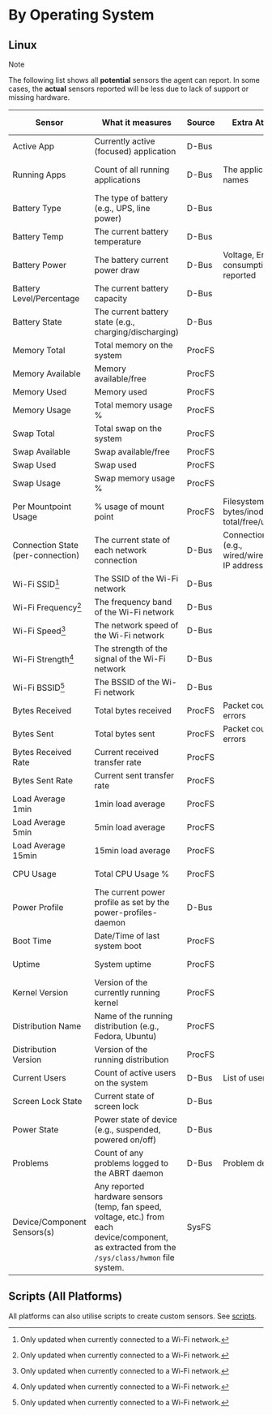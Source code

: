 <!--
 Copyright (c) 2024 Joshua Rich <joshua.rich@gmail.com>

 This software is released under the MIT License.
 https://opensource.org/licenses/MIT
-->

# By Operating System

## Linux

> [!NOTE]
> The following list shows all **potential** sensors the agent can
> report. In some cases, the **actual** sensors reported will be less due to
> lack of support or missing hardware.

| Sensor | What it measures | Source | Extra Attributes | Update Frequency |
|--------|------------------|--------|-------------------|-------------------|
| Active App | Currently active (focused) application | D-Bus | | When app changes. |
| Running Apps | Count of all running applications | D-Bus | The application names | When running apps count changes. | 
| Battery Type | The type of battery (e.g., UPS, line power) | D-Bus | | On battery addeded/removed. |
| Battery Temp | The current battery temperature | D-Bus | | When temp changes. |
| Battery Power | The battery current power draw | D-Bus | Voltage, Energy consumption, where reported | When voltage changes. |
| Battery Level/Percentage | The current battery capacity | D-Bus | | When level changes. |
| Battery State | The current battery state (e.g., charging/discharging) | D-Bus | | When state changes. |
| Memory Total | Total memory on the system | ProcFS | | ~Every minute |
| Memory Available | Memory available/free | ProcFS | | ~Every minute |
| Memory Used | Memory used | ProcFS | | ~Every minute |
| Memory Usage | Total memory usage % | ProcFS | | ~Every minute |
| Swap Total | Total swap on the system | ProcFS | | ~Every minute |
| Swap Available | Swap available/free | ProcFS | | ~Every minute |
| Swap Used | Swap used | ProcFS | | ~Every minute |
| Swap Usage | Swap memory usage % | ProcFS | | ~Every minute |
| Per Mountpoint Usage | % usage of mount point | ProcFS |  Filesystem type, bytes/inode total/free/used | ~Every minute |
| Connection State (per-connection) | The current state of each network connection | D-Bus | Connection type (e.g., wired/wireless/VPN), IP addresses | When connections change. |
| Wi-Fi SSID[^1] | The SSID of the Wi-Fi network | D-Bus | | When SSID changes. |
| Wi-Fi Frequency[^1] | The frequency band of the Wi-Fi network | D-Bus | | When frequency changes. | 
| Wi-Fi Speed[^1] | The network speed of the Wi-Fi network | D-Bus | | When speed changes. |
| Wi-Fi Strength[^1] | The strength of the signal of the Wi-Fi network | D-Bus | | When strength changes. |
| Wi-Fi BSSID[^1] | The BSSID of the Wi-Fi network | D-Bus | | When BSSID changes. |
| Bytes Received | Total bytes received | ProcFS | Packet count, drops, errors | ~Every 5 seconds. |
| Bytes Sent | Total bytes sent | ProcFS | Packet count, drops, errors | ~Every 5 seconds. |
| Bytes Received Rate | Current received transfer rate  | ProcFS | | ~Every 5 seconds. |
| Bytes Sent Rate | Current sent transfer rate | ProcFS | | ~Every 5 seconds. |
| Load Average 1min | 1min load average | ProcFS |  | ~Every 1 minute. |
| Load Average 5min | 5min load average | ProcFS |  | ~Every 1 minute. |
| Load Average 15min | 15min load average | ProcFS |  | ~Every 1 minute. |
| CPU Usage | Total CPU Usage % | ProcFS | | ~Every 10 seconds. |
| Power Profile | The current power profile as set by the power-profiles-daemon | D-Bus | | When profile changes. |
| Boot Time | Date/Time of last system boot | ProcFS |  | ~Every 15 minutes. |
| Uptime | System uptime | ProcFS | | ~Every 15 minutes. |
| Kernel Version | Version of the currently running kernel | ProcFS | | On agent start. |
| Distribution Name | Name of the running distribution (e.g., Fedora, Ubuntu) | ProcFS | | On agent start. |
| Distribution Version | Version of the running distribution | ProcFS | | On agent start. |
| Current Users | Count of active users on the system | D-Bus | List of usernames | When user count changes. |
| Screen Lock State | Current state of screen lock | D-Bus | | When screen lock changes. |
| Power State | Power state of device (e.g., suspended, powered on/off) | D-Bus | | When power state changes. |
| Problems | Count of any problems logged to the ABRT daemon | D-Bus |  Problem details | ~Every 15 minutes |
| Device/Component Sensors(s) | Any reported hardware sensors (temp, fan speed, voltage, etc.) from each device/component, as extracted from the `/sys/class/hwmon` file system. | SysFS |  | ~Every 1 minute. |

[^1]: Only updated when currently connected to a Wi-Fi network.

## Scripts (All Platforms)

All platforms can also utilise scripts to create custom sensors. See [scripts](scripts.md).
